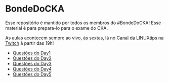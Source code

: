 # BondeDoCKA

Esse repositório é mantido por todos os membros do #BondeDoCKA!
Esse material é para prepara-lo para o exame do CKA. 

As aulas acontecem sempre
ao vivo, às sextas, lá no [Canal da LINUXtips na Twitch](https://twitch.tv/LINUXtips) à partir das 19h!

- [Questões do Day1](day1/questoes.md)
- [Questões do Day2](day2/questoes.md)
- [Questões do Day3](day3/questoes.md)
- [Questões do Day4](day4/questoes.md)
- [Questões do Day5](day5/questoes.md)

